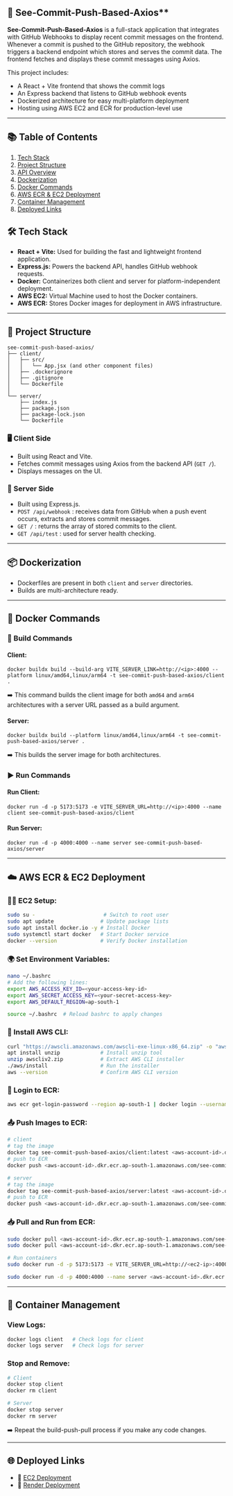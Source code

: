 ## 🚀 See-Commit-Push-Based-Axios**

**See-Commit-Push-Based-Axios** is a full-stack application that integrates with GitHub Webhooks to display recent commit messages on the frontend. Whenever a commit is pushed to the GitHub repository, the webhook triggers a backend endpoint which stores and serves the commit data. The frontend fetches and displays these commit messages using Axios.

This project includes:
- A React + Vite frontend that shows the commit logs
- An Express backend that listens to GitHub webhook events
- Dockerized architecture for easy multi-platform deployment
- Hosting using AWS EC2 and ECR for production-level use
---

## 📚 Table of Contents
1. [Tech Stack](#tech-stack)
2. [Project Structure](#project-structure)
3. [API Overview](#api-overview)
4. [Dockerization](#dockerization)
5. [Docker Commands](#docker-commands)
6. [AWS ECR & EC2 Deployment](#aws-ecr--ec2-deployment)
7. [Container Management](#container-management)
8. [Deployed Links](#deployed-links)


## 🛠 Tech Stack

- **React + Vite:** Used for building the fast and lightweight frontend application.
- **Express.js:** Powers the backend API, handles GitHub webhook requests.
- **Docker:** Containerizes both client and server for platform-independent deployment.
- **AWS EC2:** Virtual Machine used to host the Docker containers.
- **AWS ECR:** Stores Docker images for deployment in AWS infrastructure.

---

## 🧾 Project Structure

```
see-commit-push-based-axios/
├── client/
│   ├── src/
│   │   └── App.jsx (and other component files)
│   ├── .dockerignore
│   ├── .gitignore
│   └── Dockerfile
│
└── server/
    ├── index.js
    ├── package.json
    ├── package-lock.json
    └── Dockerfile
```

### 🖥 Client Side
- Built using React and Vite.
- Fetches commit messages using Axios from the backend API (`GET /`).
- Displays messages on the UI.

### 🧪 Server Side
- Built using Express.js.
- `POST /api/webhook` : receives data from GitHub when a push event occurs, extracts and stores commit messages.
- `GET /` : returns the array of stored commits to the client.
- `GET /api/test` : used for server health checking.

---

## 📦 Dockerization

- Dockerfiles are present in both `client` and `server` directories.
- Builds are multi-architecture ready.

---

## 🐳 Docker Commands

### 🧱 Build Commands

#### Client:
```
docker buildx build --build-arg VITE_SERVER_LINK=http://<ip>:4000 --platform linux/amd64,linux/arm64 -t see-commit-push-based-axios/client .
```
➡️ This command builds the client image for both `amd64` and `arm64` architectures with a server URL passed as a build argument.

#### Server:
```
docker buildx build --platform linux/amd64,linux/arm64 -t see-commit-push-based-axios/server .
```
➡️ This builds the server image for both architectures.

### ▶️ Run Commands

#### Run Client:
```
docker run -d -p 5173:5173 -e VITE_SERVER_URL=http://<ip>:4000 --name client see-commit-push-based-axios/client
```

#### Run Server:
```
docker run -d -p 4000:4000 --name server see-commit-push-based-axios/server
```

---

## ☁️ AWS ECR & EC2 Deployment

### 🧑‍💻 EC2 Setup:
```bash
sudo su -                      # Switch to root user
sudo apt update               # Update package lists
sudo apt install docker.io -y # Install Docker
sudo systemctl start docker   # Start Docker service
docker --version              # Verify Docker installation
```

### 🌍 Set Environment Variables:
```bash
nano ~/.bashrc
# Add the following lines:
export AWS_ACCESS_KEY_ID=<your-access-key-id>
export AWS_SECRET_ACCESS_KEY=<your-secret-access-key>
export AWS_DEFAULT_REGION=ap-south-1

source ~/.bashrc  # Reload bashrc to apply changes
```

### 🧰 Install AWS CLI:
```bash
curl "https://awscli.amazonaws.com/awscli-exe-linux-x86_64.zip" -o "awscliv2.zip"
apt install unzip             # Install unzip tool
unzip awscliv2.zip            # Extract AWS CLI installer
./aws/install                 # Run the installer
aws --version                 # Confirm AWS CLI version
```

### 🔐 Login to ECR:
```bash
aws ecr get-login-password --region ap-south-1 | docker login --username AWS --password-stdin <aws-account-id>.dkr.ecr.ap-south-1.amazonaws.com
```

### 📤 Push Images to ECR:
```bash
# client
# tag the image
docker tag see-commit-push-based-axios/client:latest <aws-account-id>.dkr.ecr.ap-south-1.amazonaws.com/see-commit-push-based-axios/client:latest
# push to ECR
docker push <aws-account-id>.dkr.ecr.ap-south-1.amazonaws.com/see-commit-push-based-axios/client:latest

# server
# tag the image
docker tag see-commit-push-based-axios/server:latest <aws-account-id>.dkr.ecr.ap-south-1.amazonaws.com/see-commit-push-based-axios/server:latest
# push to ECR
docker push <aws-account-id>.dkr.ecr.ap-south-1.amazonaws.com/see-commit-push-based-axios/server:latest
```

### 📥 Pull and Run from ECR:
```bash
sudo docker pull <aws-account-id>.dkr.ecr.ap-south-1.amazonaws.com/see-commit-push-based-axios/client:latest
sudo docker pull <aws-account-id>.dkr.ecr.ap-south-1.amazonaws.com/see-commit-push-based-axios/server:latest

# Run containers
sudo docker run -d -p 5173:5173 -e VITE_SERVER_URL=http://<ec2-ip>:4000 --name client <aws-account-id>.dkr.ecr.$AWS_DEFAULT_REGION.amazonaws.com/see-commit-push-based-axios/client:latest

sudo docker run -d -p 4000:4000 --name server <aws-account-id>.dkr.ecr.$AWS_DEFAULT_REGION.amazonaws.com/see-commit-push-based-axios/server:latest
```

---

## 🧹 Container Management

### View Logs:
```bash
docker logs client   # Check logs for client
docker logs server   # Check logs for server
```

### Stop and Remove:
```bash
# Client
docker stop client
docker rm client

# Server
docker stop server
docker rm server
```
➡️ Repeat the build-push-pull process if you make any code changes.

---

## 🌐 Deployed Links

- 🔗 [EC2 Deployment](http://15.206.150.101:5173)
- 🔗 [Render Deployment](https://see-commit-push-based-axios.onrender.com)
